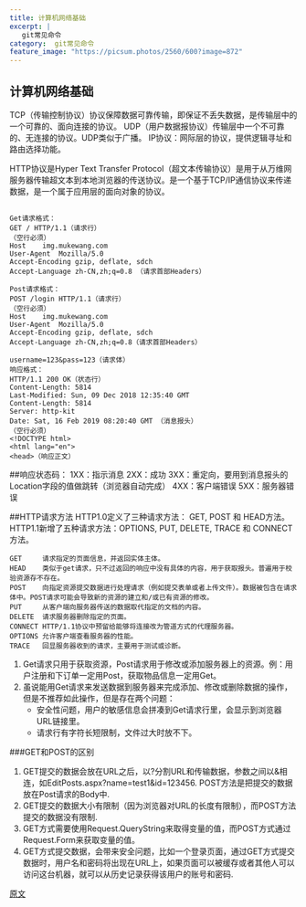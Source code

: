 ```yaml
---
title: 计算机网络基础
excerpt: |
   git常见命令
category:  git常见命令
feature_image: "https://picsum.photos/2560/600?image=872"
---
```

## 计算机网络基础

TCP（传输控制协议）协议保障数据可靠传输，即保证不丢失数据，是传输层中的一个可靠的、面向连接的协议。
UDP（用户数据报协议）传输层中一个不可靠的、无连接的协议。UDP类似于广播。
IP协议：网际层的协议，提供逻辑寻址和路由选择功能。

HTTP协议是Hyper Text Transfer Protocol（超文本传输协议）是用于从万维网服务器传输超文本到本地浏览器的传送协议。是一个基于TCP/IP通信协议来传递数据，是一个属于应用层的面向对象的协议。
```

Get请求格式：
GET / HTTP/1.1（请求行）
（空行必须）
Host    img.mukewang.com
User-Agent  Mozilla/5.0
Accept-Encoding gzip, deflate, sdch
Accept-Language zh-CN,zh;q=0.8 （请求首部Headers）

Post请求格式：
POST /login HTTP/1.1（请求行）
（空行必须）
Host    img.mukewang.com
User-Agent  Mozilla/5.0
Accept-Encoding gzip, deflate, sdch
Accept-Language zh-CN,zh;q=0.8（请求首部Headers）

username=123&pass=123（请求体）
响应格式：
HTTP/1.1 200 OK（状态行）
Content-Length: 5814
Last-Modified: Sun, 09 Dec 2018 12:35:40 GMT
Content-Length: 5814
Server: http-kit
Date: Sat, 16 Feb 2019 08:20:40 GMT （消息报头）
（空行必须）
<!DOCTYPE html>
<html lang="en">
<head>（响应正文）
```
##响应状态码：
1XX：指示消息
2XX：成功
3XX：重定向，要用到消息报头的Location字段的值做跳转（浏览器自动完成）
4XX：客户端错误
5XX：服务器错误

##HTTP请求方法
HTTP1.0定义了三种请求方法： GET, POST 和 HEAD方法。
HTTP1.1新增了五种请求方法：OPTIONS, PUT, DELETE, TRACE 和 CONNECT 方法。
```
GET     请求指定的页面信息，并返回实体主体。
HEAD    类似于get请求，只不过返回的响应中没有具体的内容，用于获取报头。普遍用于校验资源存不存在。
POST    向指定资源提交数据进行处理请求（例如提交表单或者上传文件）。数据被包含在请求体中。POST请求可能会导致新的资源的建立和/或已有资源的修改。
PUT     从客户端向服务器传送的数据取代指定的文档的内容。
DELETE  请求服务器删除指定的页面。
CONNECT HTTP/1.1协议中预留给能够将连接改为管道方式的代理服务器。
OPTIONS 允许客户端查看服务器的性能。
TRACE   回显服务器收到的请求，主要用于测试或诊断。
```
1. Get请求只用于获取资源，Post请求用于修改或添加服务器上的资源。例：用户注册和下订单一定用Post，获取物品信息一定用Get。
2. 虽说能用Get请求来发送数据到服务器来完成添加、修改或删除数据的操作，但是不推荐如此操作，但是存在两个问题：
	- 安全性问题，用户的敏感信息会拼凑到Get请求行里，会显示到浏览器URL链接里。
	- 请求行有字符长短限制，文件过大时放不下。
	
###GET和POST的区别

1. GET提交的数据会放在URL之后，以?分割URL和传输数据，参数之间以&相连，如EditPosts.aspx?name=test1&id=123456.  POST方法是把提交的数据放在Post请求的Body中.
2. GET提交的数据大小有限制（因为浏览器对URL的长度有限制），而POST方法提交的数据没有限制.
3. GET方式需要使用Request.QueryString来取得变量的值，而POST方式通过Request.Form来获取变量的值。
4. GET方式提交数据，会带来安全问题，比如一个登录页面，通过GET方式提交数据时，用户名和密码将出现在URL上，如果页面可以被缓存或者其他人可以访问这台机器，就可以从历史记录获得该用户的账号和密码.

[原文](http://www.jianshu.com/p/80e25cb1d81a)